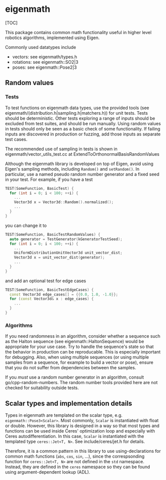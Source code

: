 # eigenmath

[TOC]

This package contains common math functionality useful in higher level robotics
algorithms, implemented using Eigen.

Commonly used datatypes include
 - vectors: see eigenmath/types.h
 - rotations: see eigenmath::SO2|3
 - poses: see eigenmath::Pose2|3

## Random values

### Tests

To test functions on eigenmath data types, use the
provided tools (see eigenmath/\(distribution.h|sampling.h|matchers.h\))
for unit tests. Tests should be deterministic. Other tests
exploring a range of inputs should be excluded from test suites, and should be
run manually. Using random values in tests should only be
seen as a basic check of some functionality. If failing inputs are discovered
in production or fuzzing, add those inputs as separate test cases.

The recommended use of sampling in tests is shown in
eigenmath/vector\_utils\_test.cc at ExtendToOrthonormalBasisRandomValues

Although the eigenmath library is developed on top of Eigen, avoid using Eigen's
sampling methods, including `Random()` and `setRandom()`. In particular, use a
named pseudo random number generator and a fixed seed in your test. For example,
if you have a test

```c++ {.bad}
TEST(SomeFunction, BasicTest) {
  for (int i = 0; i < 100; ++i) {
    ...
    Vector3d x = Vector3d::Random().normalized();
    ...
  }
}
```

you can change it to

```c++ {.good}
TEST(SomeFunction, BasicTestRandomValues) {
  auto generator = TestGenerator(kGeneratorTestSeed);
  for (int i = 0; i < 100; ++i) {
    ...
    UniformDistributionUnitVector3d unit_vector_dist;
    Vector3d x = unit_vector_dist(generator);
    ...
  }
}
```

and add an optional test for edge cases

```c++ {.good}
TEST(SomeFunction, BasicTestEdgeCases) {
  const Vector3d edge_cases[] = {{0.0, 1.0, -1.0}};
  for (const Vector3d& x : edge_cases) {
    ...
  }
}
```

### Algorithms

If you need randomness in an algorithm, consider whether a sequence such as the
Halton sequence (see eigenmath::HaltonSequence) would be
appropriate for your use case. Try to handle the sequence's state so that the
behavior in production can be reproducable. This is especially
important for debugging. Also, when using multiple sequences (or
using multiple samples from a sequence, for example to build a vector or pose),
ensure that you do not suffer from dependencies between the samples.

If you _must_ use a random number generator in an algorithm, consult
go/cpp-random-numbers. The random number tools provided here are not checked for
suitability outside tests.

## Scalar types and implementation details

Types in eigenmath are templated on the scalar type, e.g.
`eigenmath::Pose3<Scalar>`. Most commonly, `Scalar` is instantiated with float
or double. However, this library is designed in a way so that most types and
functions can be used inside Ceres' optimization loop and especially with Ceres
autodifferentiation. In this case, `Scalar` is instantiated with the templated
type `ceres::Jet<T, N>`. See include/ceres/jet.h for details.

Therefore, it is a common pattern in this library to use using-declarations for
common math functions (`abs`, `cos`, `sin`, ...), since the correspsonding
function for `ceres::Jet<T, N>` are not defined in the `std` namespace. Instead,
they are defined in the `ceres` namespace so they can be found using
argument-dependent lookup (ADL).
